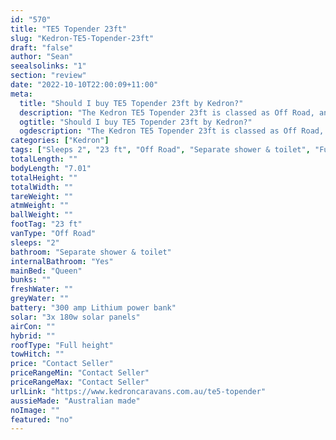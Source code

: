 ```yaml
---
id: "570"
title: "TE5 Topender 23ft"
slug: "Kedron-TE5-Topender-23ft"
draft: "false"
author: "Sean"
seealsolinks: "1"
section: "review"
date: "2022-10-10T22:00:09+11:00"
meta:
  title: "Should I buy TE5 Topender 23ft by Kedron?"
  description: "The Kedron TE5 Topender 23ft is classed as Off Road, and sleeps 2 people. It is Australian made and comes in at 23 ft. It generally has Separate shower & toilet."
  ogtitle: "Should I buy TE5 Topender 23ft by Kedron?"
  ogdescription: "The Kedron TE5 Topender 23ft is classed as Off Road, and sleeps 2 people. It is Australian made and comes in at 23 ft. It generally has Separate shower & toilet."
categories: ["Kedron"]
tags: ["Sleeps 2", "23 ft", "Off Road", "Separate shower & toilet", "Full height", "Price Unknown", "Australian made"]
totalLength: ""
bodyLength: "7.01"
totalHeight: ""
totalWidth: ""
tareWeight: ""
atmWeight: ""
ballWeight: ""
footTag: "23 ft"
vanType: "Off Road"
sleeps: "2"
bathroom: "Separate shower & toilet"
internalBathroom: "Yes"
mainBed: "Queen"
bunks: ""
freshWater: ""
greyWater: ""
battery: "300 amp Lithium power bank"
solar: "3x 180w solar panels"
airCon: ""
hybrid: ""
roofType: "Full height"
towHitch: ""
price: "Contact Seller"
priceRangeMin: "Contact Seller"
priceRangeMax: "Contact Seller"
urlLink: "https://www.kedroncaravans.com.au/te5-topender"
aussieMade: "Australian made"
noImage: ""
featured: "no"
---
```

